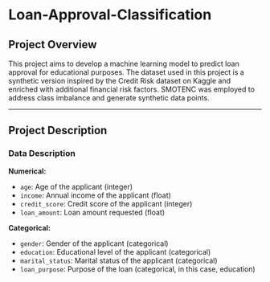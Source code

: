 # Loan-Approval-Classification

## Project Overview
This project aims to develop a machine learning model to predict loan approval for educational purposes. 
The dataset used in this project is a synthetic version inspired by the Credit Risk dataset on Kaggle and enriched with additional financial risk factors. 
SMOTENC was employed to address class imbalance and generate synthetic data points.

---

## Project Description

### Data Description

**Numerical:**

* `age`: Age of the applicant (integer)
* `income`: Annual income of the applicant (float)
* `credit_score`: Credit score of the applicant (integer)
* `loan_amount`: Loan amount requested (float)

**Categorical:**

* `gender`: Gender of the applicant (categorical)
* `education`: Educational level of the applicant (categorical)
* `marital_status`: Marital status of the applicant (categorical)
* `loan_purpose`: Purpose of the loan (categorical, in this case, education)
